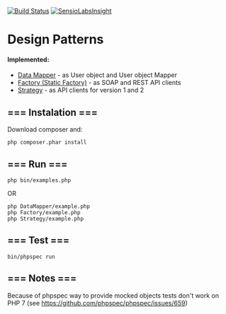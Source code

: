 [![Build Status](https://travis-ci.org/jlekowski/designpatterns.svg)](https://travis-ci.org/jlekowski/designpatterns)
[![SensioLabsInsight](https://insight.sensiolabs.com/projects/f1a79fb5-54be-45a9-abb7-11c2e8e40500/mini.png)](https://insight.sensiolabs.com/projects/f1a79fb5-54be-45a9-abb7-11c2e8e40500)

# Design Patterns
#### Implemented:
* [Data Mapper](DataMapper) - as User object and User object Mapper
* [Factory (Static Factory)](Factory) - as SOAP and REST API clients
* [Strategy](Strategy) - as API clients for version 1 and 2


## === Instalation ===
Download composer and:
```
php composer.phar install
```

## === Run ===
```
php bin/examples.php
```
OR
```
php DataMapper/example.php
php Factory/example.php
php Strategy/example.php
```

## === Test ===
```
bin/phpspec run
```
## === Notes ===
Because of phpspec way to provide mocked objects tests don't work on PHP 7 (see https://github.com/phpspec/phpspec/issues/659)
